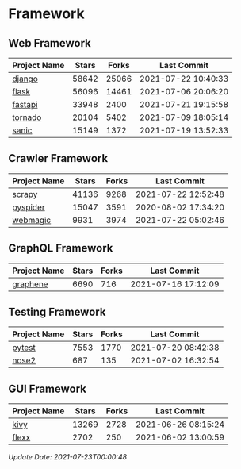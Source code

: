 # Framework

## Web Framework
| Project Name | Stars | Forks | Last Commit |
| ------------ | ----- | ----- | ----------- |
| [django](https://github.com/django/django) | 58642 | 25066 | 2021-07-22 10:40:33 |
| [flask](https://github.com/pallets/flask) | 56096 | 14461 | 2021-07-06 20:06:20 |
| [fastapi](https://github.com/tiangolo/fastapi) | 33948 | 2400 | 2021-07-21 19:15:58 |
| [tornado](https://github.com/tornadoweb/tornado) | 20104 | 5402 | 2021-07-09 18:05:14 |
| [sanic](https://github.com/sanic-org/sanic) | 15149 | 1372 | 2021-07-19 13:52:33 |

## Crawler Framework
| Project Name | Stars | Forks | Last Commit |
| ------------ | ----- | ----- | ----------- |
| [scrapy](https://github.com/scrapy/scrapy) | 41136 | 9268 | 2021-07-22 12:52:48 |
| [pyspider](https://github.com/binux/pyspider) | 15047 | 3591 | 2020-08-02 17:34:20 |
| [webmagic](https://github.com/code4craft/webmagic) | 9931 | 3974 | 2021-07-22 05:02:46 |

## GraphQL Framework
| Project Name | Stars | Forks | Last Commit |
| ------------ | ----- | ----- | ----------- |
| [graphene](https://github.com/graphql-python/graphene) | 6690 | 716 | 2021-07-16 17:12:09 |

## Testing Framework
| Project Name | Stars | Forks | Last Commit |
| ------------ | ----- | ----- | ----------- |
| [pytest](https://github.com/pytest-dev/pytest) | 7553 | 1770 | 2021-07-20 08:42:38 |
| [nose2](https://github.com/nose-devs/nose2) | 687 | 135 | 2021-07-02 16:32:54 |

## GUI Framework
| Project Name | Stars | Forks | Last Commit |
| ------------ | ----- | ----- | ----------- |
| [kivy](https://github.com/kivy/kivy) | 13269 | 2728 | 2021-06-26 08:15:24 |
| [flexx](https://github.com/flexxui/flexx) | 2702 | 250 | 2021-06-02 13:00:59 |

*Update Date: 2021-07-23T00:00:48*
